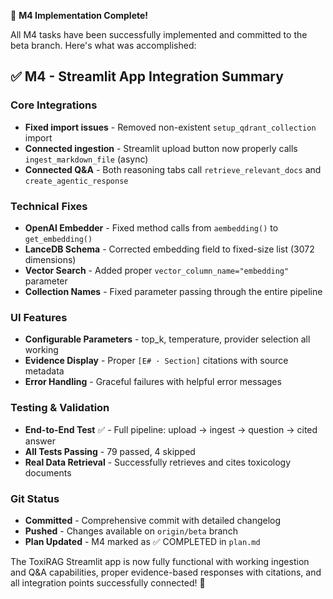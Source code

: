🎉 **M4 Implementation Complete!** 

All M4 tasks have been successfully implemented and committed to the beta branch. Here's what was accomplished:

## ✅ M4 - Streamlit App Integration Summary

### **Core Integrations**
- **Fixed import issues** - Removed non-existent `setup_qdrant_collection` import
- **Connected ingestion** - Streamlit upload button now properly calls `ingest_markdown_file` (async)
- **Connected Q&A** - Both reasoning tabs call `retrieve_relevant_docs` and `create_agentic_response`

### **Technical Fixes**
- **OpenAI Embedder** - Fixed method calls from `aembedding()` to `get_embedding()`
- **LanceDB Schema** - Corrected embedding field to fixed-size list (3072 dimensions)
- **Vector Search** - Added proper `vector_column_name="embedding"` parameter
- **Collection Names** - Fixed parameter passing through the entire pipeline

### **UI Features**
- **Configurable Parameters** - top_k, temperature, provider selection all working
- **Evidence Display** - Proper `[E# · Section]` citations with source metadata
- **Error Handling** - Graceful failures with helpful error messages

### **Testing & Validation**
- **End-to-End Test** ✅ - Full pipeline: upload → ingest → question → cited answer
- **All Tests Passing** - 79 passed, 4 skipped
- **Real Data Retrieval** - Successfully retrieves and cites toxicology documents

### **Git Status**
- **Committed** - Comprehensive commit with detailed changelog
- **Pushed** - Changes available on `origin/beta` branch
- **Plan Updated** - M4 marked as ✅ COMPLETED in `plan.md`

The ToxiRAG Streamlit app is now fully functional with working ingestion and Q&A capabilities, proper evidence-based responses with citations, and all integration points successfully connected! 🧬